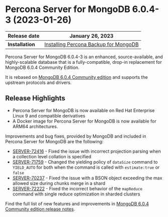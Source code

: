 # Percona Server for MongoDB 6.0.4-3 (2023-01-26)

| Release date | January 26, 2023|
|------------- | ---------------|
| **Installation** | [Installing Percona Backup for MongoDB](../install/index.md) |


Percona Server for MongoDB 6.0.4-3 is an enhanced, source-available, and highly-scalable database that is a
fully-compatible, drop-in replacement for MongoDB 6.0.4 Community Edition.

It is rebased on [MongoDB 6.0.4 Community edition](https://www.mongodb.com/docs/manual/release-notes/6.0/#6.0.4-rc0---jan-12--2023) and supports the upstream protocols and drivers.

## Release Highlights

* Percona Server for MongoDB is now available on Red Hat Enterprise Linux 9 and compatible derivatives
* A Docker image for Percona Server for MongoDB is now available for ARM64 architectures. 

Improvements and bug fixes, provided by MongoDB and included in Percona Server for MongoDB are the following:

* [SERVER-72416](https://jira.mongodb.org/browse/SERVER-72416) - Fixed the issue with incorrect projection parsing when a collection level collation is specified
* [SERVER-71759](https://jira.mongodb.org/browse/SERVER-71759) - Changed the yielding policy of `dataSize` command to `YIELD_AUTO` for both when the command is called with `estimate:true` or `false`
* [SERVER-70237](https://jira.mongodb.org/browse/SERVER-70237) - Fixed the issue with a BSON object exceeding the max allowed size during chunks merge in a shard 
* [SERVER-72222](https://jira.mongodb.org/browse/SERVER-72222) - Fixed the incorrect behavior of the `mapReduce` command with single reduce optimization in sharded clusters
 
Find the full list of new features and improvements in [MongoDB 6.0.4 Community edition release notes](https://www.mongodb.com/docs/manual/release-notes/6.0/#6.0.4-rc0---jan-12--2023).

